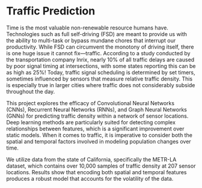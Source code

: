 # Traffic Prediction

Time is the most valuable non-renewable resource humans have. Technologies such as full self-driving (FSD) are meant to provide us with the ability to multi-task or bypass mundane chores that interrupt our productivity. While FSD can circumvent the monotony of driving itself, there is one huge issue it cannot fix—traffic. According to a study conducted by the transportation company Inrix, nearly 10% of all traffic delays are caused by poor signal timing at intersections, with some states reporting this can be as high as 25%! Today, traffic signal scheduling is determined by set timers, sometimes influenced by sensors that measure relative traffic density. This is especially true in larger cities where traffic does not considerably subside throughout the day.

This project explores the efficacy of Convolutional Neural Networks (CNNs), Recurrent Neural Networks (RNNs), and Graph Neural Networks (GNNs) for predicting traffic density within a network of sensor locations. Deep learning methods are particularly suited for detecting complex relationships between features, which is a significant improvement over static models. When it comes to traffic, it is imperative to consider both the spatial and temporal factors involved in modeling population changes over time.

We utilize data from the state of California, specifically the METR-LA dataset, which contains over 10,000 samples of traffic density at 207 sensor locations. Results show that encoding both spatial and temporal features produces a robust model that accounts for the volatility of the data.

